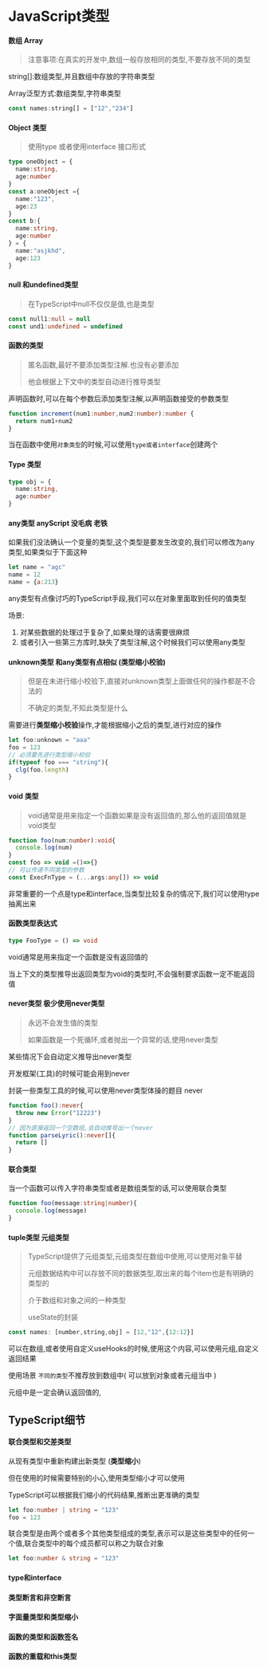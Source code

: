 # JavaScript类型

#### 数组 Array

> 注意事项:在真实的开发中,数组一般存放相同的类型,不要存放不同的类型

string[]:数组类型,并且数组中存放的字符串类型

Array<srting>泛型方式:数组类型,字符串类型

```js
const names:string[] = ["12","234"]
```

#### Object 类型

> 使用type 或者使用interface 接口形式

```ts
type oneObject = {
  name:string,
  age:number
}
const a:oneObject ={
  name:"123",
  age:23
}
const b:{
  name:string,
  age:number
} = {
  name:"asjkhd",
  age:123
}
```

#### null 和undefined类型

> 在TypeScript中null不仅仅是值,也是类型

```ts
const null1:null = null
const und1:undefined = undefined
```

#### 函数的类型

> 匿名函数,最好不要添加类型注解.也没有必要添加
>
> 他会根据上下文中的类型自动进行推导类型

声明函数时,可以在每个参数后添加类型注解,以声明函数接受的参数类型

```ts
function increment(num1:number,num2:number):number {
  return num1+num2
}
```

当在函数中使用`对象类型`的时候,可以使用`type或者interface`创建两个

#### Type 类型

```ts
type obj = {
  name:string,
  age:number
}
```

#### any类型  anyScript  没毛病 老铁

如果我们没法确认一个变量的类型,这个类型是要发生改变的,我们可以修改为any类型,如果类似于下面这种

```js
let name = "agc"
name = 12
name = {a:213}
```

any类型有点像讨巧的TypeScript手段,我们可以在对象里面取到任何的值类型

场景:

1. 对某些数据的处理过于复杂了,如果处理的话需要很麻烦
2. 或者引入一些第三方库时,缺失了类型注解,这个时候我们可以使用any类型

#### unknown类型  和any类型有点相似    (类型缩小校验)

> 但是在未进行缩小校验下,直接对unknown类型上面做任何的操作都是不合法的
>
> 不确定的类型,不知此类型是什么

需要进行**类型缩小校验**操作,才能根据缩小之后的类型,进行对应的操作

```js
let foo:unknown = "aaa"
foo = 123
// 必须要先进行类型缩小校验
if(typeof foo === "string"){
  clg(foo.length)
}
```

#### void 类型  

>  void通常是用来指定一个函数如果是没有返回值的,那么他的返回值就是void类型

```ts
function foo(num:number):void{
  console.log(num)
}
const foo => void =()=>{}
// 可以传递不同类型的参数
const ExecFnType = (...args:any[]) => void
```

非常重要的一个点是type和interface,当类型比较复杂的情况下,我们可以使用type抽离出来

#### 函数类型表达式

```ts
type FooType = () => void
```

void通常是用来指定一个函数是没有返回值的

当上下文的类型推导出返回类型为void的类型时,不会强制要求函数一定不能返回值

#### never类型   极少使用never类型

> 永远不会发生值的类型
>
> 如果函数是一个死循环,或者抛出一个异常的话,使用never类型

某些情况下会自动定义推导出never类型

开发框架(工具)的时候可能会用到never

封装一些类型工具的时候,可以使用never类型体操的题目 never

```ts
function foo():never{
  throw new Error("12223")
}
// 因为直接返回一个空数组,会自动推导出一个never
function parseLyric():never[]{
  return []
}
```

#### 联合类型

当一个函数可以传入字符串类型或者是数组类型的话,可以使用联合类型

```ts
function foo(message:string|number){
  console.log(message)
}
```

#### tuple类型  元组类型  

> TypeScript提供了元组类型,元组类型在数组中使用,可以使用对象平替
>
> 元组数据结构中可以存放不同的数据类型,取出来的每个item也是有明确的类型的
>
> 介于数组和对象之间的一种类型
>
> useState的封装

```js
const names: [number,string,obj] = [12,"12",{12:12}]
```

可以在数组,或者使用自定义useHooks的时候,使用这个内容,可以使用元组,自定义返回结果

使用场景   `不同的类型`不推荐放到数组中( 可以放到对象或者元组当中 )

元组中是一定会确认返回值的,

## TypeScript细节

#### 联合类型和交差类型

从现有类型中重新构建出新类型   (**类型缩小**)

但在使用的时候需要特别的小心,使用类型缩小才可以使用

TypeScript可以根据我们缩小的代码结果,推断出更准确的类型

```ts
let foo:number | string = "123"
foo = 123
```

联合类型是由两个或者多个其他类型组成的类型,表示可以是这些类型中的任何一个值,联合类型中的每个成员都可以称之为联合对象

```ts
let foo:number & string = "123"
```



#### type和interface

#### 类型断言和非空断言

#### 字面量类型和类型缩小

#### 函数的类型和函数签名

#### 函数的重载和this类型

